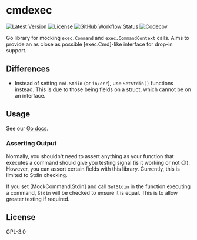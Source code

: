 # cmdexec

<a href="https://github.com/jaredallard/cmdexec/releases">
	<img alt="Latest Version" src="https://img.shields.io/github/v/release/jaredallard/cmdexec?style=for-the-badge">
</a>
<a href="https://github.com/jaredallard/cmdexec/blob/main/LICENSE">
	<img alt="License" src="https://img.shields.io/github/license/jaredallard/cmdexec?style=for-the-badge">
</a>
<a href="https://github.com/jaredallard/cmdexec/actions/workflows/tests.yaml">
	<img alt="GitHub Workflow Status" src="https://img.shields.io/github/actions/workflow/status/jaredallard/cmdexec/tests.yaml?style=for-the-badge">
</a>
<a href="https://app.codecov.io/gh/jaredallard/cmdexec">
	<img alt="Codecov" src="https://img.shields.io/codecov/c/github/jaredallard/cmdexec?style=for-the-badge">
</a>

<br />

Go library for mocking `exec.Command` and `exec.CommandContext` calls.
Aims to provide an as close as possible [exec.Cmd]-like interface for
drop-in support.

## Differences

- Instead of setting `cmd.Stdin` (or `in/err`), use `SetStdin()`
functions instead. This is due to those being fields on a struct,
which cannot be on an interface.

## Usage

See our [Go docs](https://pkg.go.dev/github.com/jaredallard/cmdexec).

### Asserting Output

Normally, you shouldn't need to assert anything as your function that
executes a command should give you testing signal (is it working or not
:wink:). However, you can assert certain fields with this library.
Currently, this is limited to Stdin checking.

If you set [MockCommand.Stdin] and call `SetStdin` in the function
executing a command, `Stdin` will be checked to ensure it is equal. This
is to allow greater testing if required.

## License

GPL-3.0
